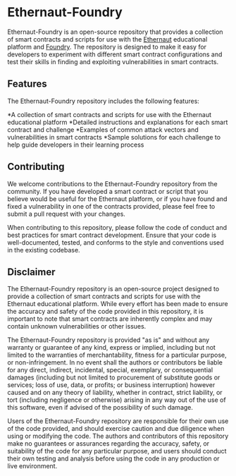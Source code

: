 # Ethernaut-Foundry

Ethernaut-Foundry is an open-source repository that provides a collection of smart contracts and scripts for use with the [Ethernaut](https://ethernaut.openzeppelin.com/) educational platform and [Foundry](https://github.com/gakonst/foundry). The repository is designed to make it easy for developers to experiment with different smart contract configurations and test their skills in finding and exploiting vulnerabilities in smart contracts.

## Features

The Ethernaut-Foundry repository includes the following features:

  *A collection of smart contracts and scripts for use with the Ethernaut educational platform
  *Detailed instructions and explanations for each smart contract and challenge
  *Examples of common attack vectors and vulnerabilities in smart contracts
  *Sample solutions for each challenge to help guide developers in their learning process

## Contributing

We welcome contributions to the Ethernaut-Foundry repository from the community. If you have developed a smart contract or script that you believe would be useful for the Ethernaut platform, or if you have found and fixed a vulnerability in one of the contracts provided, please feel free to submit a pull request with your changes.

When contributing to this repository, please follow the code of conduct and best practices for smart contract development. Ensure that your code is well-documented, tested, and conforms to the style and conventions used in the existing codebase.


## Disclaimer

The Ethernaut-Foundry repository is an open-source project designed to provide a collection of smart contracts and scripts for use with the Ethernaut educational platform. While every effort has been made to ensure the accuracy and safety of the code provided in this repository, it is important to note that smart contracts are inherently complex and may contain unknown vulnerabilities or other issues.

The Ethernaut-Foundry repository is provided "as is" and without any warranty or guarantee of any kind, express or implied, including but not limited to the warranties of merchantability, fitness for a particular purpose, or non-infringement. In no event shall the authors or contributors be liable for any direct, indirect, incidental, special, exemplary, or consequential damages (including but not limited to procurement of substitute goods or services; loss of use, data, or profits; or business interruption) however caused and on any theory of liability, whether in contract, strict liability, or tort (including negligence or otherwise) arising in any way out of the use of this software, even if advised of the possibility of such damage.

Users of the Ethernaut-Foundry repository are responsible for their own use of the code provided, and should exercise caution and due diligence when using or modifying the code. The authors and contributors of this repository make no guarantees or assurances regarding the accuracy, safety, or suitability of the code for any particular purpose, and users should conduct their own testing and analysis before using the code in any production or live environment.


